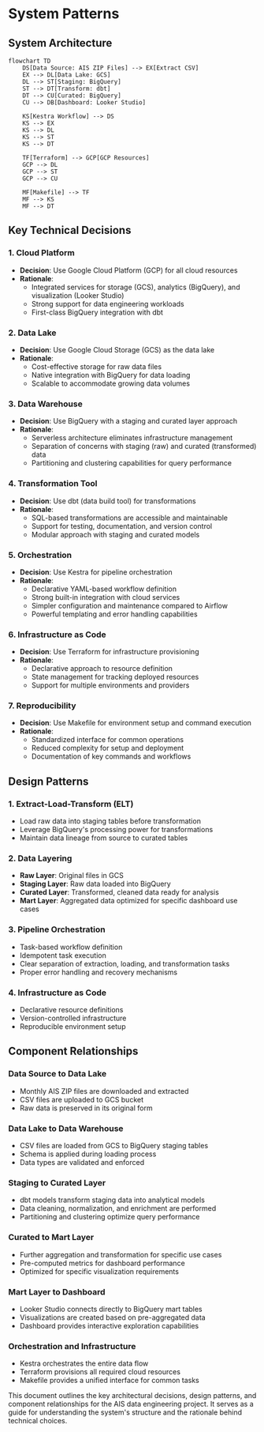 # System Patterns

## System Architecture

```mermaid
flowchart TD
    DS[Data Source: AIS ZIP Files] --> EX[Extract CSV]
    EX --> DL[Data Lake: GCS]
    DL --> ST[Staging: BigQuery]
    ST --> DT[Transform: dbt]
    DT --> CU[Curated: BigQuery]
    CU --> DB[Dashboard: Looker Studio]
    
    KS[Kestra Workflow] --> DS
    KS --> EX
    KS --> DL
    KS --> ST
    KS --> DT
    
    TF[Terraform] --> GCP[GCP Resources]
    GCP --> DL
    GCP --> ST
    GCP --> CU
    
    MF[Makefile] --> TF
    MF --> KS
    MF --> DT
```

## Key Technical Decisions

### 1. Cloud Platform
- **Decision**: Use Google Cloud Platform (GCP) for all cloud resources
- **Rationale**: 
  - Integrated services for storage (GCS), analytics (BigQuery), and visualization (Looker Studio)
  - Strong support for data engineering workloads
  - First-class BigQuery integration with dbt

### 2. Data Lake
- **Decision**: Use Google Cloud Storage (GCS) as the data lake
- **Rationale**:
  - Cost-effective storage for raw data files
  - Native integration with BigQuery for data loading
  - Scalable to accommodate growing data volumes

### 3. Data Warehouse
- **Decision**: Use BigQuery with a staging and curated layer approach
- **Rationale**:
  - Serverless architecture eliminates infrastructure management
  - Separation of concerns with staging (raw) and curated (transformed) data
  - Partitioning and clustering capabilities for query performance

### 4. Transformation Tool
- **Decision**: Use dbt (data build tool) for transformations
- **Rationale**:
  - SQL-based transformations are accessible and maintainable
  - Support for testing, documentation, and version control
  - Modular approach with staging and curated models

### 5. Orchestration
- **Decision**: Use Kestra for pipeline orchestration
- **Rationale**:
  - Declarative YAML-based workflow definition
  - Strong built-in integration with cloud services
  - Simpler configuration and maintenance compared to Airflow
  - Powerful templating and error handling capabilities

### 6. Infrastructure as Code
- **Decision**: Use Terraform for infrastructure provisioning
- **Rationale**:
  - Declarative approach to resource definition
  - State management for tracking deployed resources
  - Support for multiple environments and providers

### 7. Reproducibility
- **Decision**: Use Makefile for environment setup and command execution
- **Rationale**:
  - Standardized interface for common operations
  - Reduced complexity for setup and deployment
  - Documentation of key commands and workflows

## Design Patterns

### 1. Extract-Load-Transform (ELT)
- Load raw data into staging tables before transformation
- Leverage BigQuery's processing power for transformations
- Maintain data lineage from source to curated tables

### 2. Data Layering
- **Raw Layer**: Original files in GCS
- **Staging Layer**: Raw data loaded into BigQuery
- **Curated Layer**: Transformed, cleaned data ready for analysis
- **Mart Layer**: Aggregated data optimized for specific dashboard use cases

### 3. Pipeline Orchestration
- Task-based workflow definition
- Idempotent task execution
- Clear separation of extraction, loading, and transformation tasks
- Proper error handling and recovery mechanisms

### 4. Infrastructure as Code
- Declarative resource definitions
- Version-controlled infrastructure
- Reproducible environment setup

## Component Relationships

### Data Source to Data Lake
- Monthly AIS ZIP files are downloaded and extracted
- CSV files are uploaded to GCS bucket
- Raw data is preserved in its original form

### Data Lake to Data Warehouse
- CSV files are loaded from GCS to BigQuery staging tables
- Schema is applied during loading process
- Data types are validated and enforced

### Staging to Curated Layer
- dbt models transform staging data into analytical models
- Data cleaning, normalization, and enrichment are performed
- Partitioning and clustering optimize query performance

### Curated to Mart Layer
- Further aggregation and transformation for specific use cases
- Pre-computed metrics for dashboard performance
- Optimized for specific visualization requirements

### Mart Layer to Dashboard
- Looker Studio connects directly to BigQuery mart tables
- Visualizations are created based on pre-aggregated data
- Dashboard provides interactive exploration capabilities

### Orchestration and Infrastructure
- Kestra orchestrates the entire data flow
- Terraform provisions all required cloud resources
- Makefile provides a unified interface for common tasks

This document outlines the key architectural decisions, design patterns, and component relationships for the AIS data engineering project. It serves as a guide for understanding the system's structure and the rationale behind technical choices.
